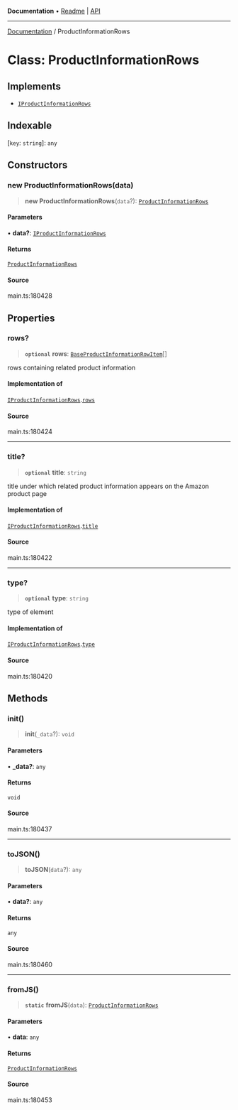 **Documentation** • [Readme](../README.md) \| [API](../globals.md)

***

[Documentation](../README.md) / ProductInformationRows

# Class: ProductInformationRows

## Implements

- [`IProductInformationRows`](../interfaces/IProductInformationRows.md)

## Indexable

 \[`key`: `string`\]: `any`

## Constructors

### new ProductInformationRows(data)

> **new ProductInformationRows**(`data`?): [`ProductInformationRows`](ProductInformationRows.md)

#### Parameters

• **data?**: [`IProductInformationRows`](../interfaces/IProductInformationRows.md)

#### Returns

[`ProductInformationRows`](ProductInformationRows.md)

#### Source

main.ts:180428

## Properties

### rows?

> **`optional`** **rows**: [`BaseProductInformationRowItem`](BaseProductInformationRowItem.md)[]

rows containing related product information

#### Implementation of

[`IProductInformationRows`](../interfaces/IProductInformationRows.md).[`rows`](../interfaces/IProductInformationRows.md#rows)

#### Source

main.ts:180424

***

### title?

> **`optional`** **title**: `string`

title under which related product information appears on the Amazon product page

#### Implementation of

[`IProductInformationRows`](../interfaces/IProductInformationRows.md).[`title`](../interfaces/IProductInformationRows.md#title)

#### Source

main.ts:180422

***

### type?

> **`optional`** **type**: `string`

type of element

#### Implementation of

[`IProductInformationRows`](../interfaces/IProductInformationRows.md).[`type`](../interfaces/IProductInformationRows.md#type)

#### Source

main.ts:180420

## Methods

### init()

> **init**(`_data`?): `void`

#### Parameters

• **\_data?**: `any`

#### Returns

`void`

#### Source

main.ts:180437

***

### toJSON()

> **toJSON**(`data`?): `any`

#### Parameters

• **data?**: `any`

#### Returns

`any`

#### Source

main.ts:180460

***

### fromJS()

> **`static`** **fromJS**(`data`): [`ProductInformationRows`](ProductInformationRows.md)

#### Parameters

• **data**: `any`

#### Returns

[`ProductInformationRows`](ProductInformationRows.md)

#### Source

main.ts:180453
